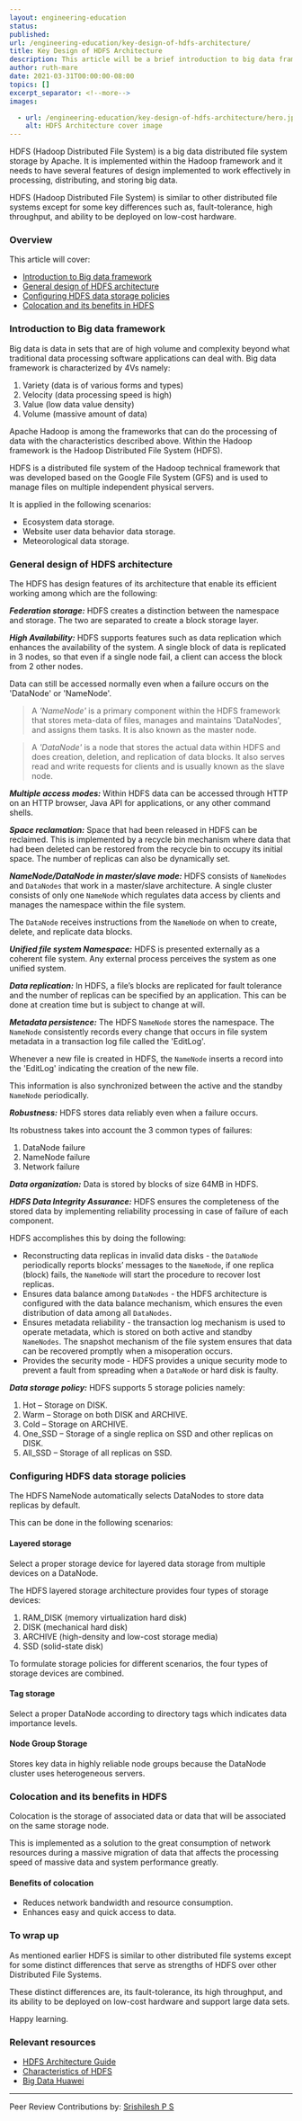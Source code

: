 ```yaml
---
layout: engineering-education
status: 
published: 
url: /engineering-education/key-design-of-hdfs-architecture/
title: Key Design of HDFS Architecture
description: This article will be a brief introduction to big data framework, the general design of HDFS architecture, ways of configuring HDFS data storage policies, co-location and it's benefits in HDFS.
author: ruth-mare
date: 2021-03-31T00:00:00-08:00
topics: []
excerpt_separator: <!--more-->
images:

  - url: /engineering-education/key-design-of-hdfs-architecture/hero.jpg
    alt: HDFS Architecture cover image 
---
```

HDFS (Hadoop Distributed File System) is a big data distributed file system storage by Apache. It is implemented within the Hadoop framework and it needs to have several features of design implemented to work effectively in processing, distributing, and storing big data.
<!--more-->
HDFS (Hadoop Distributed File System) is similar to other distributed file systems except for some key differences such as, fault-tolerance, high throughput, and ability to be deployed on low-cost hardware.

### Overview
This article will cover:
- [Introduction to Big data framework](#introduction-to-big-data-framework)
- [General design of HDFS architecture](#general-design-of-hdfs-architecture)
- [Configuring HDFS data storage policies](#configuring-hdfs-data-storage-policies)
- [Colocation and its benefits in HDFS](#colocation-and-its-benefits-in-hdfs)

### Introduction to Big data framework
Big data is data in sets that are of high volume and complexity beyond what traditional data processing software applications can deal with.
Big data framework is characterized by 4Vs namely:
1. Variety (data is of various forms and types)
2. Velocity (data processing speed is high)
3. Value (low data value density)
4. Volume (massive amount of data)

Apache Hadoop is among the frameworks that can do the processing of data with the characteristics described above. Within the Hadoop framework is the Hadoop Distributed File System (HDFS).

HDFS is a distributed file system of the Hadoop technical framework that was developed based on the Google File System (GFS) and is used to manage files on multiple independent physical servers.

It is applied in the following scenarios:
-	Ecosystem data storage.
- Website user data behavior data storage.
- Meteorological data storage.

### General design of HDFS architecture
The HDFS has design features of its architecture that enable its efficient working among which are the following:

***Federation storage:*** HDFS creates a distinction between the namespace and storage. The two are separated to create a block storage layer.

***High Availability:*** HDFS supports features such as data replication which enhances the availability of the system. A single block of data is replicated in 3 nodes, so that even if a single node fail, a client can access the block from 2 other nodes.

Data can still be accessed normally even when a failure occurs on the 'DataNode' or 'NameNode'.

>A *'NameNode'* is a primary component within the HDFS framework that stores meta-data of files, manages and maintains 'DataNodes', and assigns them tasks. It is also known as the master node.

>A *'DataNode'* is a node that stores the actual data within HDFS and does creation, deletion,  and replication of data blocks. It also serves read and write requests for clients and is usually known as the slave node.

***Multiple access modes:*** Within HDFS data can be accessed through HTTP on an HTTP browser, Java API for applications, or any other command shells.

***Space reclamation:*** Space that had been released in HDFS can be reclaimed. This is implemented by a recycle bin mechanism where data that had been deleted can be restored from the recycle bin to occupy its initial space. The number of replicas can also be dynamically set.

***NameNode/DataNode in master/slave mode:*** HDFS consists of `NameNodes` and `DataNodes` that work in a master/slave architecture. A single cluster consists of only one `NameNode` which regulates data access by clients and manages the namespace within the file system.

The `DataNode` receives instructions from the `NameNode` on when to create, delete, and replicate data blocks.

***Unified file system Namespace:*** HDFS is presented externally as a coherent file system. Any external process perceives the system as one unified system.

***Data replication:*** In HDFS, a file’s blocks are replicated for fault tolerance and the number of replicas can be specified by an application. This can be done at creation time but is subject to change at will.

***Metadata persistence:*** The HDFS `NameNode` stores the namespace. The `NameNode` consistently records every change that occurs in file system metadata in a transaction log file called the 'EditLog'.

Whenever a new file is created in HDFS, the `NameNode` inserts a record into the 'EditLog' indicating the creation of the new file.

This information is also synchronized between the active and the standby `NameNode` periodically.

***Robustness:*** HDFS stores data reliably even when a failure occurs. 

Its robustness takes into account the 3 common types of failures:
1. DataNode failure
2. NameNode failure
3. Network failure

***Data organization:*** Data is stored by blocks of size 64MB in HDFS.

***HDFS Data Integrity Assurance:*** HDFS ensures the completeness of the stored data by implementing reliability processing in case of failure of each component. 

HDFS accomplishes this by doing the following:
- Reconstructing data replicas in invalid data disks - the `DataNode` periodically reports blocks’ messages to the `NameNode`, if one replica (block) fails, the `NameNode` will start the procedure to recover lost replicas.
- Ensures data balance among `DataNodes` - the HDFS architecture is configured with the data balance mechanism, which ensures the even distribution of data among all `DataNodes`.
- Ensures metadata reliability - the transaction log mechanism is used to operate metadata, which is stored on both active and standby `NameNodes`. The snapshot mechanism of the file system ensures that data can be recovered promptly when a misoperation occurs.
- Provides the security mode - HDFS provides a unique security mode to prevent a fault from spreading when a `DataNode` or hard disk is faulty.

***Data storage policy:*** 
HDFS supports 5 storage policies namely:
1. Hot – Storage on DISK.
2. Warm – Storage on both DISK and ARCHIVE.
3. Cold – Storage on ARCHIVE.
4. One_SSD – Storage of a single replica on SSD and other replicas on DISK.
5. All_SSD – Storage of all replicas on SSD.

### Configuring HDFS data storage policies
The HDFS NameNode automatically selects DataNodes to store data replicas by default. 

This can be done in the following scenarios:

#### Layered storage
Select a proper storage device for layered data storage from multiple devices on a DataNode.

The HDFS layered storage architecture provides four types of storage devices:
1. RAM_DISK (memory virtualization hard disk)
2. DISK (mechanical hard disk)
3. ARCHIVE (high-density and low-cost storage media)
4. SSD (solid-state disk)

To formulate storage policies for different scenarios, the four types of storage devices are combined.

#### Tag storage
Select a proper DataNode according to directory tags which indicates data importance levels.

#### Node Group Storage
Stores key data in highly reliable node groups because the DataNode cluster uses heterogeneous servers.

### Colocation and its benefits in HDFS
Colocation is the storage of associated data or data that will be associated on the same storage node.

This is implemented as a solution to the great consumption of network resources during a massive migration of data that affects the processing speed of massive data and system performance greatly.

#### Benefits of colocation
-	Reduces network bandwidth and resource consumption.
- Enhances easy and quick access to data.

### To wrap up
As mentioned earlier HDFS is similar to other distributed file systems except for some distinct differences that serve as strengths of HDFS over other Distributed File Systems. 

These distinct differences are, its fault-tolerance, its high throughput, and its ability to be deployed on low-cost hardware and support large data sets.

Happy learning.

### Relevant resources
- [HDFS Architecture Guide](https://hadoop.apache.org/docs/r1.2.1/hdfs_design.html)
- [Characteristics of HDFS](https://www.geeksforgeeks.org/characteristics-of-hdfs/)
- [Big Data Huawei](http://support.huawei.com/learning/Certificate!showCertificate?lang=en&pbiPath=term1000025450&id=Node1000011796)

---
Peer Review Contributions by: [Srishilesh P S](/engineering-education/authors/srishilesh-p-s/)